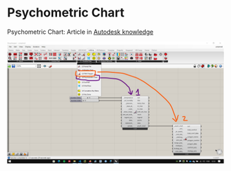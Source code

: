 #  Psychometric Chart

Psychometric Chart: Article in [Autodesk knowledge](https://knowledge.autodesk.com/support/revit/getting-started/caas/simplecontent/content/psychrometric-charts-part-1.html)

![psy_01](./psy_01.jpg)

